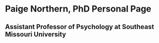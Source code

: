 # Paige Northern, PhD Personal Page
## Assistant Professor of Psychology at Southeast Missouri University